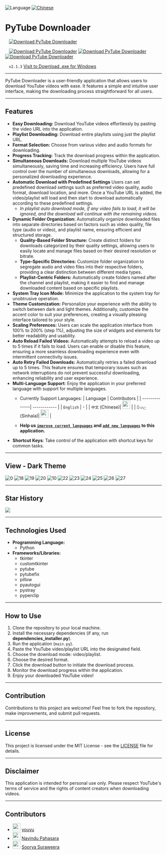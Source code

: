 ![Language](https://img.shields.io/badge/Language-English-blue) [![Chinese](https://img.shields.io/badge/Language-中文-red)](README_zh.md)

# PyTube Downloader 

&nbsp; &nbsp;[![Download PyTube Downloader](https://a.fsdn.com/con/app/sf-download-button)](https://sourceforge.net/projects/pytube-downloader/files/latest/download)

&nbsp; &nbsp;[![Download PyTube Downloader](https://img.shields.io/sourceforge/dm/pytube-downloader.svg)](https://sourceforge.net/projects/pytube-downloader/files/latest/download) [![Download PyTube Downloader](https://img.shields.io/sourceforge/dw/pytube-downloader.svg)](https://sourceforge.net/projects/pytube-downloader/files/latest/download) [![Download PyTube Downloader](https://img.shields.io/sourceforge/dt/pytube-downloader.svg)](https://sourceforge.net/projects/pytube-downloader/files/latest/download)

&nbsp; &nbsp;`v2.1.3` [Visit to Download .exe for Windows](https://sourceforge.net/p/pytube-downloader)

---

PyTube Downloader is a user-friendly application that allows users to download YouTube videos with ease. It features a simple and intuitive user interface, making the downloading process straightforward for all users.

---

## Features

- **Easy Downloading:** Download YouTube videos effortlessly by pasting the video URL into the application.
- **Playlist Downloading:** Download entire playlists using just the playlist URL.
- **Format Selection:** Choose from various video and audio formats for downloading.
- **Progress Tracking:** Track the download progress within the application.
- **Simultaneous Downloads:** Download multiple YouTube videos simultaneously, saving time and increasing efficiency. Users have full control over the number of simultaneous downloads, allowing for a personalized downloading experience.
- **Automatic Download with Predefined Settings** Users can set predefined download settings such as preferred video quality, audio format, download location, and more. Once a YouTube URL is added, the video/playlist will load and then start to download automatically according to these predefined settings.
  - *In playlist auto download mode, if any video fails to load, it will be ignored, and the download will continue with the remaining videos.*
- **Dynamic Folder Organization:** Automatically organize downloaded files into separate directories based on factors such as video quality, file type (audio or video), and playlist name, ensuring efficient and structured storage.
  - **Quality-Based Folder Structure:** Create distinct folders for downloads categorized by their quality settings, allowing users to easily locate and manage files based on their desired resolution or bitrate.
  - **Type-Specific Directories:** Customize folder organization to segregate audio and video files into their respective folders, providing a clear distinction between different media types.
  - **Playlist-Centric Folders:** Automatically create folders named after the channel and playlist, making it easier to find and manage downloaded content based on specific playlists.
- **System Tray Icon Mode:** Minimize the application to the system tray for unobtrusive operation.
- **Theme Customization:** Personalize your experience with the ability to switch between dark and light themes. Additionally, customize the accent color to suit your preferences, creating a visually pleasing interface tailored to your style.
- **Scaling Preferences:** Users can scale the application interface from 100% to 200% (step 1%), adjusting the size of widgets and elements for better readability and usability.
- **Auto Reload Failed Videos:** Automatically attempts to reload a video up to 5 times if it fails to load. Users can enable or disable this feature, ensuring a more seamless downloading experience even with intermittent connectivity issues.
- **Auto Retry Failed Downloads:** Automatically retries a failed download up to 5 times. This feature ensures that temporary issues such as network interruptions do not prevent successful downloading, enhancing reliability and user experience.
- **Multi-Language Support**: Enjoy the application in your preferred language with support for multiple languages.
  - Currently Support Languages:
    | Language      | Contributors |
    | --------------| ------------ |
    | `English`       | -            |
    | `中文` (Chinese)| [<img src="https://github.com/childeyouyu.png?size=25" width="25">](https://github.com/childeyouyu) |
    | `සිංහල` (Sinhala)| [<img src="https://github.com/Navindu21.png?size=25" width="25">](https://github.com/Navindu21) |

  -  **Help us [``improve current languages``](LANGUAGE_CONTRIBUTION_GUIDE_en.md/#improve-current-language-issues) and [``add new languages``](LANGUAGE_CONTRIBUTION_GUIDE_en.md/#adding-a-new-language) to this application.** 
- **Shortcut Keys**: Take control of the application with  shortcut keys for common tasks.
---

## View - Dark Theme

![0](https://github.com/Thisal-D/PyTube-Downloader/assets/93121062/b2079262-0d1c-4bd0-9b33-7cc16c9173ce)
![18](https://github.com/Thisal-D/PyTube-Downloader/assets/93121062/e57acd23-cbdc-446e-86ed-b5d08f5ce9e1)
![19](https://github.com/Thisal-D/PyTube-Downloader/assets/93121062/fbf086cb-e90c-499e-b63e-9f8a9515c014)
![20](https://github.com/Thisal-D/PyTube-Downloader/assets/93121062/6622a7d4-7b23-41b6-abba-4d55ff2d58cd)
![10](https://github.com/Thisal-D/PyTube-Downloader/assets/93121062/45a9ff9f-dc56-49a5-b4e0-576e8299a609)
![22](https://github.com/Thisal-D/PyTube-Downloader/assets/93121062/ea13e3c1-3397-4af7-ba8e-09cdc0f0eda5)
![23](https://github.com/Thisal-D/PyTube-Downloader/assets/93121062/7a8a00f2-6165-4379-8316-51d90b3e0747)
![24](https://github.com/Thisal-D/PyTube-Downloader/assets/93121062/53ce24af-6224-4d7b-b1a4-3a52b436ec0d)
![25](https://github.com/Thisal-D/PyTube-Downloader/assets/93121062/501763ad-e30f-4916-9a66-f9b8a80f2052)
![26](https://github.com/Thisal-D/PyTube-Downloader/assets/93121062/a7d2ca37-289b-41f4-b01f-21cc915f7e0a)
![27](https://github.com/Thisal-D/PyTube-Downloader/assets/93121062/1f8b6280-4bd3-469e-aace-12ddc1d645b8)

---

## Star History

<picture> 
    <source media="(prefers-color-scheme: dark)" srcset="https://api.star-history.com/svg?repos=Thisal-D/PyTube-Downloader&type=Date&theme=dark"> 
    <img src="https://api.star-history.com/svg?repos=Thisal-D/PyTube-Downloader&type=Date&theme=light" > 
</picture> 

---

## Technologies Used

- **Programming Language:** 
  - Python
- **Frameworks/Libraries:** 
  - tkinter
  - customtkinter
  - pytube
  - pytubefix
  - pillow
  - pyautogui
  - pystray
  - pyperclip

---

## How to Use

1. Clone the repository to your local machine.
2. Install the necessary dependencies (if any, run **dependencies_installer.py**).
3. Run the application (``main.py``).
4. Paste the YouTube video/playlist URL into the designated field.
5. Choose the download mode: video/playlist.
6. Choose the desired format.
7. Click the download button to initiate the download process.
8. Monitor the download progress within the application.
9. Enjoy your downloaded YouTube video!

---

## Contribution

Contributions to this project are welcome! Feel free to fork the repository, make improvements, and submit pull requests.

---

## License

This project is licensed under the MIT License - see the [LICENSE](LICENSE) file for details.

---

## Disclaimer

This application is intended for personal use only. Please respect YouTube's terms of service and the rights of content creators when downloading videos.

---

## Contributors


- [<img src="https://github.com/childeyouyu.png?size=25" width="25">](https://github.com/childeyouyu) [youyu](https://github.com/childeyouyu)
- [<img src="https://github.com/Navindu21.png?size=25" width="25">](https://github.com/Navindu21) [Navindu Pahasara](https://github.com/Navindu21)
- [<img src="https://github.com/sooryasuraweera.png?size=25" width="25">](https://github.com/sooryasuraweera) [Soorya Suraweera](https://github.com/sooryasuraweera)